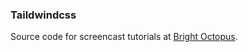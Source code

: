 ### Taildwindcss

Source code for screencast tutorials at [Bright Octopus](http://brightoctopus.dev/).
